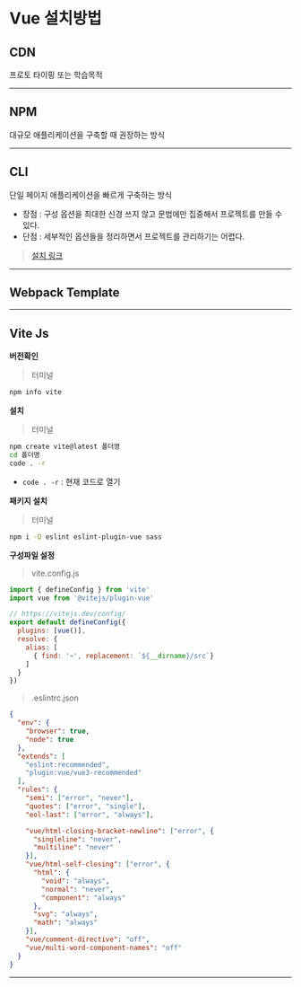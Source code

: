 # Vue 설치방법

## CDN
프로토 타이핑 또는 학습목적

***

## NPM
대규모 애플리케이션을 구축할 때 권장하는 방식

***

## CLI
단일 페이지 애플리케이션을 빠르게 구축하는 방식
  - 장점 : 구성 옵션을 최대한 신경 쓰지 않고 문법에만 집중해서 프로젝트를 만들 수 있다.
  - 단점 : 세부적인 옵션들을 정리하면서 프로젝트를 관리하기는 어렵다.

> [설치 링크](https://kr.vuejs.org/v2/guide/installation.html)

***

## Webpack Template

***

## Vite Js

  __버전확인__
  > 터미널
  ```bash
  npm info vite
  ```

  __설치__
  > 터미널
  ```bash
  npm create vite@latest 폴더명
  cd 폴더명
  code . -r
  ```
  - `code . -r` : 현재 코드로 열기

  __패키지 설치__
  > 터미널
  ```bash
  npm i -D eslint eslint-plugin-vue sass
  ```

  __구성파일 설정__
  > vite.config.js
  ```js
  import { defineConfig } from 'vite'
  import vue from '@vitejs/plugin-vue'

  // https://vitejs.dev/config/
  export default defineConfig({
    plugins: [vue()],
    resolve: {
      alias: [
        { find: '~', replacement: `${__dirname}/src`}
      ]
    }
  })
  ```
  > .eslintrc.json
  ```json
  {
    "env": {
      "browser": true,
      "node": true
    },
    "extends": [
      "eslint:recommended",
      "plugin:vue/vue3-recommended"
    ],
    "rules": {
      "semi": ["error", "never"],
      "quotes": ["error", "single"],
      "eol-last": ["error", "always"],

      "vue/html-closing-bracket-newline": ["error", {
        "singleline": "never",
        "multiline": "never"
      }],
      "vue/html-self-closing": ["error", {
        "html": {
          "void": "always",
          "normal": "never",
          "component": "always"
        },
        "svg": "always",
        "math": "always"
      }],
      "vue/comment-directive": "off",
      "vue/multi-word-component-names": "off"
    }
  }
  ```

***
